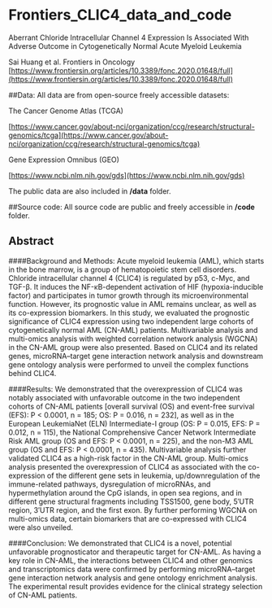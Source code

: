 # Frontiers_CLIC4_data_and_code
Aberrant Chloride Intracellular Channel 4 Expression Is Associated With Adverse Outcome in Cytogenetically Normal Acute Myeloid Leukemia

Sai Huang et al. Frontiers in Oncology
[https://www.frontiersin.org/articles/10.3389/fonc.2020.01648/full](https://www.frontiersin.org/articles/10.3389/fonc.2020.01648/full)

##Data:
All data are from open-source freely accessible datasets:

The Cancer Genome Atlas (TCGA)

[https://www.cancer.gov/about-nci/organization/ccg/research/structural-genomics/tcga](https://www.cancer.gov/about-nci/organization/ccg/research/structural-genomics/tcga)

Gene Expression Omnibus (GEO)

[https://www.ncbi.nlm.nih.gov/gds](https://www.ncbi.nlm.nih.gov/gds)

The public data are also included in **/data** folder.

##Source code:
All source code are public and freely accessible in **/code** folder.

## Abstract
####Background and Methods:
Acute myeloid leukemia (AML), which starts in the bone marrow, is a group of hematopoietic stem cell disorders. Chloride intracellular channel 4 (CLIC4) is regulated by p53, c-Myc, and TGF-β. It induces the NF-κB-dependent activation of HIF (hypoxia-inducible factor) and participates in tumor growth through its microenvironmental function. However, its prognostic value in AML remains unclear, as well as its co-expression biomarkers. In this study, we evaluated the prognostic significance of CLIC4 expression using two independent large cohorts of cytogenetically normal AML (CN-AML) patients. Multivariable analysis and multi-omics analysis with weighted correlation network analysis (WGCNA) in the CN-AML group were also presented. Based on CLIC4 and its related genes, microRNA–target gene interaction network analysis and downstream gene ontology analysis were performed to unveil the complex functions behind CLIC4.

####Results:
We demonstrated that the overexpression of CLIC4 was notably associated with unfavorable outcome in the two independent cohorts of CN-AML patients [overall survival (OS) and event-free survival (EFS): P < 0.0001, n = 185; OS: P = 0.016, n = 232], as well as in the European LeukemiaNet (ELN) Intermediate-I group (OS: P = 0.015, EFS: P = 0.012, n = 115), the National Comprehensive Cancer Network Intermediate Risk AML group (OS and EFS: P < 0.0001, n = 225), and the non-M3 AML group (OS and EFS: P < 0.0001, n = 435). Multivariable analysis further validated CLIC4 as a high-risk factor in the CN-AML group. Multi-omics analysis presented the overexpression of CLIC4 as associated with the co-expression of the different gene sets in leukemia, up/downregulation of the immune-related pathways, dysregulation of microRNAs, and hypermethylation around the CpG islands, in open sea regions, and in different gene structural fragments including TSS1500, gene body, 5′UTR region, 3′UTR region, and the first exon. By further performing WGCNA on multi-omics data, certain biomarkers that are co-expressed with CLIC4 were also unveiled.

####Conclusion:
We demonstrated that CLIC4 is a novel, potential unfavorable prognosticator and therapeutic target for CN-AML. As having a key role in CN-AML, the interactions between CLIC4 and other genomics and transcriptomics data were confirmed by performing microRNA–target gene interaction network analysis and gene ontology enrichment analysis. The experimental result provides evidence for the clinical strategy selection of CN-AML patients.
